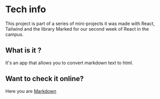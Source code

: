 # Tech info

This project is part of a series of mini-projects it was made with React, Tailwind and the library Marked for our second week of React in the campus.

## What is it ?

It's an app that allows you to convert markdown text to html.

## Want to check it online?
Here you are [Markdown](https://stopwatch-u8m2.onrender.com/)